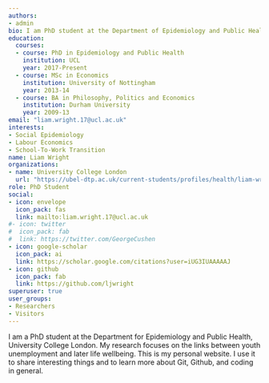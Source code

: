 ```yaml
---
authors:
- admin
bio: I am PhD student at the Department of Epidemiology and Public Health, University College London. My research is on the link between youth unemployment and later life wellbeing.
education:
  courses:
  - course: PhD in Epidemiology and Public Health
    institution: UCL
    year: 2017-Present
  - course: MSc in Economics
    institution: University of Nottingham
    year: 2013-14
  - course: BA in Philosophy, Politics and Economics
    institution: Durham University
    year: 2009-13
email: "liam.wright.17@ucl.ac.uk"
interests:
- Social Epidemiology
- Labour Economics
- School-To-Work Transition
name: Liam Wright
organizations:
- name: University College London
  url: "https://ubel-dtp.ac.uk/current-students/profiles/health/liam-wright-2017-cohort/"
role: PhD Student
social:
- icon: envelope
  icon_pack: fas
  link: mailto:liam.wright.17@ucl.ac.uk
#- icon: twitter
#  icon_pack: fab
#  link: https://twitter.com/GeorgeCushen
- icon: google-scholar
  icon_pack: ai
  link: https://scholar.google.com/citations?user=iUG3IUAAAAAJ
- icon: github
  icon_pack: fab
  link: https://github.com/ljwright
superuser: true
user_groups:
- Researchers
- Visitors
---
```


I am a PhD student at the Department for Epidemiology and Public Health, University College London. My research focuses on the links between youth unemployment and later life wellbeing. This is my personal website. I use it to share interesting things and to learn more about Git, Github, and coding in general.

